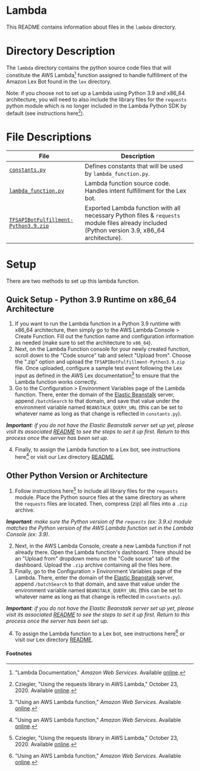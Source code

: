 # Lambda

This README contains information about files in the `lambda` directory.

# Directory Description

The `lambda` directory contains the python source code files that will constitute the AWS Lambda[^1] function assigned to handle fulfillment of the Amazon Lex Bot found in the `lex` directory. 

Note: if you choose not to set up a Lambda using Python 3.9 and x86_64 architecture, you will need to also include the library files for the `requests` python module which is no longer included in the Lambda Python SDK by default (see instructions here[^2]).

# File Descriptions

File | Description 
--|--
[`constants.py`](/lambda/constants.py) | Defines constants that will be used by `lambda_function.py`.
[`lambda_function.py`](/lambda/lambda_function.py) | Lambda function source code. Handles intent fulfillment for the Lex bot.
[`TFSAPIBotFulfillment-Python3.9.zip`](/lambda/TFSAPIBotFulfillment-Python3.9.zip) | Exported Lambda function with all necessary Python files & `requests` module files already included (Python version 3.9, x86_64 architecture). 

# Setup

There are two methods to set up this lambda function.

## Quick Setup - Python 3.9 Runtime on x86_64 Architecture 

1. If you want to run the Lambda function in a Python 3.9 runtime with x86_64 architecture, then simply go to the AWS Lambda Console > Create Function. Fill out the function name and configuration information as needed (make sure to set the architecture to `x86_64`). 
2. Next, on the Lambda Function console for your newly created function, scroll down to the "Code source" tab and select "Upload from". Choose the ".zip" option and upload the `TFSAPIBotFulfillment-Python3.9.zip` file. Once uploaded, configure a sample test event following the Lex input as defined in the AWS Lex documentation[^3] to ensure that the Lambda function works correctly.
3. Go to the Configuration > Environment Variables page of the Lambda function. There, enter the domain of the [Elastic Beanstalk](/elastic_beanstalk) server, append `/batchSearch` to that domain, and save that value under the environment variable named `BEANSTALK_QUERY_URL` (this can be set to whatever name as long as that change is reflected in `constants.py`).

_**Important**: if you do not have the Elastic Beanstalk server set up yet, please visit its associated [README](/elastic_beanstalk) to see the steps to set it up first. Return to this process once the server has been set up._

4. Finally, to assign the Lambda function to a Lex bot, see instructions here[^3] or visit our Lex directory [README](/lex).

## Other Python Version or Architecture

1. Follow instructions here[^2] to include all library files for the `requests` module. Place the Python source files at the same directory as where the `requests` files are located. Then, compress (zip) all files into a `.zip` archive. 

_**Important**: make sure the Python version of the `requests` (ex: 3.9.x) module matches the Python version of the AWS Lambda function set in the Lambda Console (ex: 3.9)._

2. Next, in the AWS Lambda Console, create a new Lambda function if not already there. Open the Lambda function's dashboard. There should be an "Upload from" dropdown menu on the "Code source" tab of the dashboard. Upload the `.zip` archive containing all the files here.
3. Finally, go to the Configuration > Environment Variables page of the Lambda. There, enter the domain of the [Elastic Beanstalk](/elastic_beanstalk) server, append `/batchSearch` to that domain, and save that value under the environment variable named `BEANSTALK_QUERY_URL` (this can be set to whatever name as long as that change is reflected in `constants.py`).

_**Important**: if you do not have the Elastic Beanstalk server set up yet, please visit its associated [README](/elastic_beanstalk) to see the steps to set it up first. Return to this process once the server has been set up._

4. To assign the Lambda function to a Lex bot, see instructions here[^3] or visit our Lex directory [README](/lex).

#### Footnotes

[^1]: "Lambda Documentation," *Amazon Web Services*. Available [online](https://docs.aws.amazon.com/lambda/).
[^2]: Cziegler, "Using the requests library in AWS Lambda," October 23, 2020. Available [online](https://medium.com/@cziegler_99189/using-the-requests-library-in-aws-lambda-with-screenshots-fa36c4630d82).
[^3]: "Using an AWS Lambda function," *Amazon Web Services*. Available [online](https://docs.aws.amazon.com/lexv2/latest/dg/lambda.html).
